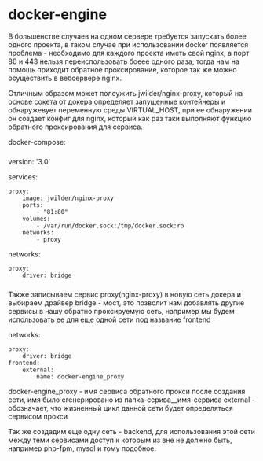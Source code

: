 # docker-engine
<p>В большенстве случаев на одном сервере требуется запускать более одного проекта, в таком случае при использовании
docker появляется проблема - необходимо для каждого проекта иметь свой nginx, а порт 80 и 443 нельзя переиспользовать
боеее одного раза, тогда нам на помощь приходит обратное проксирование, которое так же можно осуществить в вебсервере
nginx.

Отличным образом может полсужить jwilder/nginx-proxy, который на основе сокета от докера определяет запущенные контейнеры
и обнаружевует переменную среды VIRTUAL_HOST, при ее обнаружении он создает конфиг для nginx, который как раз таки выполняют
функцию обратного проксирования для сервиса.

docker-compose:

###

version: '3.0'

services:

    proxy:
        image: jwilder/nginx-proxy
        ports:
            - "81:80"
        volumes:
            - /var/run/docker.sock:/tmp/docker.sock:ro
        networks:
            - proxy


networks:

    proxy:
        driver: bridge

###

Также записываем сервис proxy(nginx-proxy) в новую сеть докера и выбираем драйвер bridge - мост, это позволит нам добавлять
другие сервисы в нашу обратно проксируемую сеть, например мы будем использовать ее для еще одной сети под название frontend

networks:

    proxy:
        driver: bridge
    frontend:
        external:
            name: docker-engine_proxy

docker-engine_proxy - имя сервиса обратного прокси после создания сети, имя было сгенерировано из папка-серива__имя-сервиса
external - обозначает, что жизненный цикл данной сети будет определяться сервисом прокси

Так же создадим еще одну сеть - backend, для использования этой сети между теми сервисами доступ к которым из вне не должно
быть, например php-fpm, mysql и тому подобное.
                                                                             
</p>
